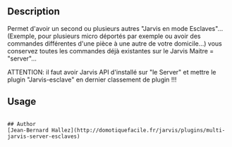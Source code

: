 <!---
IMPORTANT
=========
This README.md is displayed in the WebStore as well as within Jarvis app
Please do not change the structure of this file
Fill-in Description, Usage & Author sections
Make sure to rename the [en] folder into the language code your plugin is written in (ex: fr, es, de, it...)
For multi-language plugin:
- clone the language directory and translate commands/functions.sh
- optionally write the Description / Usage sections in several languages
-->
## Description

Permet d'avoir un second ou plusieurs autres "Jarvis en mode Esclaves"... (Exemple, pour plusieurs micro déportés par exemple ou avoir des commandes différentes d'une pièce à une autre de votre domicile...)
vous conservez toutes les commandes déjà existantes sur le Jarvis Maitre = "server"...

ATTENTION: il faut avoir Jarvis API d'installé sur "le Server" et mettre le plugin "Jarvis-esclave" en dernier classement de plugin !!! 


## Usage

```

## Author
[Jean-Bernard Hallez](http://domotiquefacile.fr/jarvis/plugins/multi-jarvis-server-esclaves)

